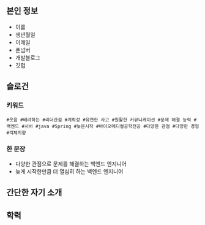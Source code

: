 ## 본인 정보
- 이름
- 생년월일
- 이메일
- 폰넘버
- 개발블로그
- 깃헙

## 슬로건
### 키워드
    #웃음 #배려하는 #리더관점 #계획성 #유연한 사고 #원활한 커뮤니케이션 #문제 해결 능력 #백엔드 #서버 #java #Spring #늦은시작 #바이오메디컬공학전공 #다양한 관점 #다양한 경험 #객체지향
### 한 문장
- 다양한 관점으로 문제를 해결하는 백엔드 엔지니어
- 늦게 시작한만큼 더 열심히 하는 백엔드 엔지니어

## 간단한 자기 소개

## 학력